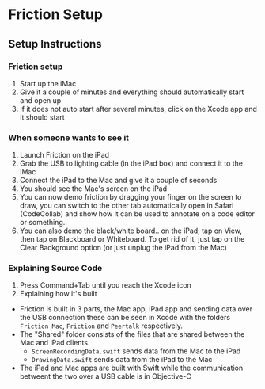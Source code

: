 # Friction Setup

## Setup Instructions
### Friction setup
1. Start up the iMac
2. Give it a couple of minutes and everything should automatically start and open up
3. If it does not auto start after several minutes, click on the Xcode app and it should start

### When someone wants to see it
1. Launch Friction on the iPad
2. Grab the USB to lighting cable (in the iPad box) and connect it to the iMac
3. Connect the iPad to the Mac and give it a couple of seconds
4. You should see the Mac's screen on the iPad
5. You can now demo friction by dragging your finger on the screen to draw, you can switch to the other tab automatically open in Safari (CodeCollab) and show how it can be used to annotate on a code editor or something..
6. You can also demo the black/white board.. on the iPad, tap on View, then tap on Blackboard or Whiteboard. To get rid of it, just tap on the Clear Background option (or just unplug the iPad from the Mac)

### Explaining Source Code
1. Press Command+Tab until you reach the Xcode icon
2. Explaining how it's built
  - Friction is built in 3 parts, the Mac app, iPad app and sending data over the USB connection these can be seen in Xcode with the folders `Friction Mac`, `Friction` and `Peertalk` respectively. 
  - The "Shared" folder consists of the files that are shared between the Mac and iPad clients. 
    - `ScreenRecordingData.swift` sends data from the Mac to the iPad
    - `DrawingData.swift` sends data from the iPad to the Mac
  - The iPad and Mac apps are built with Swift while the communication betweent the two over a USB cable is in Objective-C
